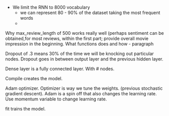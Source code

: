 - We limit the RNN to 8000 vocabulary
	- we can represent 80 - 90% of the dataset taking the most frequent words
	- 

Why max_review_length of 500 works really well (perhaps sentiment can be obtained,for most reviews, within the first part; provide overall movie impression in the beginning.
What functions does and how - paragraph

Dropout of .3 means 30% of the time we will be knocking out particular nodes. Dropout goes in between output layer and the previous hidden layer.

Dense layer is a fully connected layer. With # nodes. 

Compile creates the model. 

Adam optimizer. Optimizer is way we tune the weights. (previous stochastic gradient descent). Adam is a spin off that also changes the learning rate. Use momentum variable to change learning rate.

fit trains the model.

